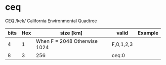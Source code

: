 # ceq
CEQ /kek/ California Environmental Quadtree

bits  | Hex | size [km] | valid | Example
--- | --- | --- | --- | ---
 4  | 1 | When F = 2048 Otherwise 1024 | F,0,1,2,3
 8  | 3 | 256 | ceq:0

